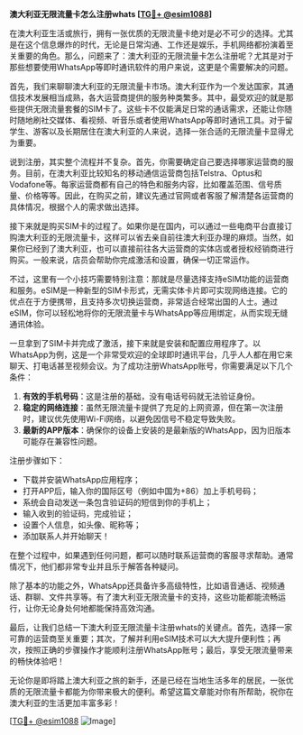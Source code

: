 **澳大利亚无限流量卡怎么注册whats [[TG💪+ @esim1088](https://t.me/s/esim1088)]**

在澳大利亚生活或旅行，拥有一张优质的无限流量卡绝对是必不可少的选择。尤其是在这个信息爆炸的时代，无论是日常沟通、工作还是娱乐，手机网络都扮演着至关重要的角色。那么，问题来了：澳大利亚的无限流量卡怎么注册呢？尤其是对于那些想要使用WhatsApp等即时通讯软件的用户来说，这更是个需要解决的问题。

首先，我们来聊聊澳大利亚的无限流量卡市场。澳大利亚作为一个发达国家，其通信技术发展相当成熟，各大运营商提供的服务种类繁多。其中，最受欢迎的就是那些提供无限流量套餐的SIM卡了。这些卡不仅能满足日常的通话需求，还能让你随时随地刷社交媒体、看视频、听音乐或者使用WhatsApp等即时通讯工具。对于留学生、游客以及长期居住在澳大利亚的人来说，选择一张合适的无限流量卡显得尤为重要。

说到注册，其实整个流程并不复杂。首先，你需要确定自己要选择哪家运营商的服务。目前，在澳大利亚比较知名的移动通信运营商包括Telstra、Optus和Vodafone等。每家运营商都有自己的特色和服务内容，比如覆盖范围、信号质量、价格等等。因此，在购买之前，建议先通过官网或者客服了解清楚各运营商的具体情况，根据个人的需求做出选择。

接下来就是购买SIM卡的过程了。如果你是在国内，可以通过一些电商平台直接订购澳大利亚的无限流量卡，这样可以省去亲自前往澳大利亚办理的麻烦。当然，如果你已经到了澳大利亚，也可以直接前往各大运营商的实体店或者授权经销商进行购买。一般来说，店员会帮助你完成激活和设置，确保一切正常运作。

不过，这里有一个小技巧需要特别注意：那就是尽量选择支持eSIM功能的运营商和服务。eSIM是一种新型的SIM卡形式，无需实体卡片即可实现网络连接。它的优点在于方便携带，且支持多次切换运营商，非常适合经常出国的人士。通过eSIM，你可以轻松地将你的无限流量卡与WhatsApp等应用绑定，从而实现无缝通讯体验。

一旦拿到了SIM卡并完成了激活，接下来就是安装和配置应用程序了。以WhatsApp为例，这是一个非常受欢迎的全球即时通讯平台，几乎人人都在用它来聊天、打电话甚至视频会议。为了成功注册WhatsApp账号，你需要满足以下几个条件：

1. **有效的手机号码**：这是注册的基础，没有电话号码就无法验证身份。
2. **稳定的网络连接**：虽然无限流量卡提供了充足的上网资源，但在第一次注册时，建议优先使用Wi-Fi网络，以避免因信号不稳定导致失败。
3. **最新的APP版本**：确保你的设备上安装的是最新版的WhatsApp，因为旧版本可能存在兼容性问题。

注册步骤如下：
- 下载并安装WhatsApp应用程序；
- 打开APP后，输入你的国际区号（例如中国为+86）加上手机号码；
- 系统会自动发送一条包含验证码的短信到你的手机上；
- 输入收到的验证码，完成验证；
- 设置个人信息，如头像、昵称等；
- 添加联系人并开始聊天！

在整个过程中，如果遇到任何问题，都可以随时联系运营商的客服寻求帮助。通常情况下，他们都非常专业并且乐于解答各种疑问。

除了基本的功能之外，WhatsApp还具备许多高级特性，比如语音通话、视频通话、群聊、文件共享等。有了澳大利亚无限流量卡的支持，这些功能都能流畅运行，让你无论身处何地都能保持高效沟通。

最后，让我们总结一下澳大利亚无限流量卡注册whats的关键点。首先，选择一家可靠的运营商至关重要；其次，了解并利用eSIM技术可以大大提升便利性；再次，按照正确的步骤操作才能顺利注册WhatsApp账号；最后，享受无限流量带来的畅快体验吧！

无论你是即将踏上澳大利亚之旅的新手，还是已经在当地生活多年的居民，一张优质的无限流量卡都能为你带来极大的便利。希望这篇文章能对你有所帮助，祝你在澳大利亚的生活更加丰富多彩！

[[TG💪+ @esim1088](https://t.me/s/esim1088) ![Image](https://i.postimg.cc/4NQfJmqS/Snipaste-2025-05-13-00-14-12.png)]